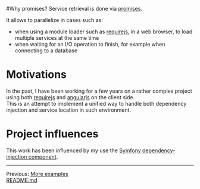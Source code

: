 #Why promises?
Service retrieval is done via [promises](https://promisesaplus.com/).

It allows to parallelize in cases such as:
* when using a module loader such as [requirejs](http://requirejs.org/), in a web browser, to load multiple services at the same time
* when waiting for an I/O operation to finish, for example when connecting to a database

# Motivations
In the past, I have been working for a few years on a rather complex project using both [requirejs](http://requirejs.org/) and [angularjs](https://angularjs.org/) on the client side.
<br />
This is an attempt to implement a unified way to handle both dependency injection and service location in such environment.

# Project influences
This work has been influenced by my use the [Symfony dependency-injection component](https://github.com/symfony/dependency-injection).

<hr />

Previous: [More examples](3-more-examples.md)
<br />
[README.md](../README.md)
